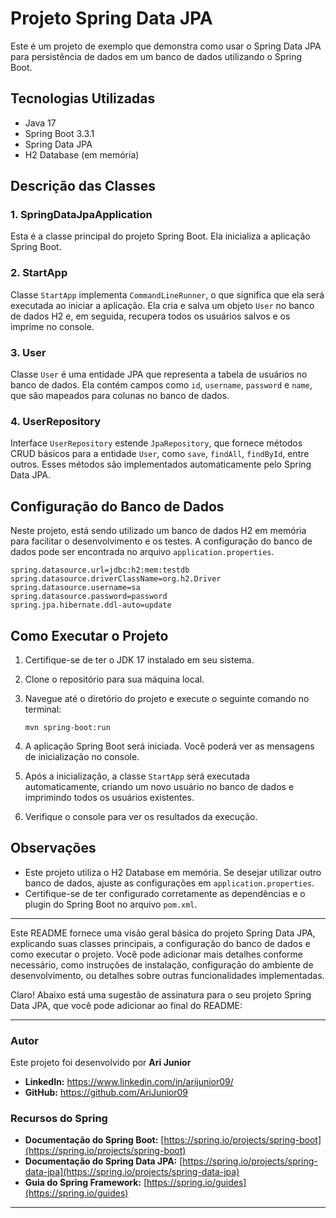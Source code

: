 # Projeto Spring Data JPA

Este é um projeto de exemplo que demonstra como usar o Spring Data JPA para persistência de dados em um banco de dados utilizando o Spring Boot.

## Tecnologias Utilizadas

- Java 17
- Spring Boot 3.3.1
- Spring Data JPA
- H2 Database (em memória)

## Descrição das Classes

### 1. SpringDataJpaApplication

Esta é a classe principal do projeto Spring Boot. Ela inicializa a aplicação Spring Boot.

### 2. StartApp

Classe `StartApp` implementa `CommandLineRunner`, o que significa que ela será executada ao iniciar a aplicação. Ela cria e salva um objeto `User` no banco de dados H2 e, em seguida, recupera todos os usuários salvos e os imprime no console.

### 3. User

Classe `User` é uma entidade JPA que representa a tabela de usuários no banco de dados. Ela contém campos como `id`, `username`, `password` e `name`, que são mapeados para colunas no banco de dados.

### 4. UserRepository

Interface `UserRepository` estende `JpaRepository`, que fornece métodos CRUD básicos para a entidade `User`, como `save`, `findAll`, `findById`, entre outros. Esses métodos são implementados automaticamente pelo Spring Data JPA.

## Configuração do Banco de Dados

Neste projeto, está sendo utilizado um banco de dados H2 em memória para facilitar o desenvolvimento e os testes. A configuração do banco de dados pode ser encontrada no arquivo `application.properties`.

```properties
spring.datasource.url=jdbc:h2:mem:testdb
spring.datasource.driverClassName=org.h2.Driver
spring.datasource.username=sa
spring.datasource.password=password
spring.jpa.hibernate.ddl-auto=update
```

## Como Executar o Projeto

1. Certifique-se de ter o JDK 17 instalado em seu sistema.
2. Clone o repositório para sua máquina local.
3. Navegue até o diretório do projeto e execute o seguinte comando no terminal:

   ```
   mvn spring-boot:run
   ```

4. A aplicação Spring Boot será iniciada. Você poderá ver as mensagens de inicialização no console.

5. Após a inicialização, a classe `StartApp` será executada automaticamente, criando um novo usuário no banco de dados e imprimindo todos os usuários existentes.

6. Verifique o console para ver os resultados da execução.

## Observações

- Este projeto utiliza o H2 Database em memória. Se desejar utilizar outro banco de dados, ajuste as configurações em `application.properties`.
- Certifique-se de ter configurado corretamente as dependências e o plugin do Spring Boot no arquivo `pom.xml`.

---

Este README fornece uma visão geral básica do projeto Spring Data JPA, 
explicando suas classes principais, a configuração do banco de dados e como 
executar o projeto. Você pode adicionar mais detalhes conforme necessário, 
como instruções de instalação, configuração do ambiente de desenvolvimento, 
ou detalhes sobre outras funcionalidades implementadas.

Claro! Abaixo está uma sugestão de assinatura para o seu projeto Spring Data JPA, que você pode adicionar ao final do README:

---

### Autor

Este projeto foi desenvolvido por **Ari Junior**

- **LinkedIn:** https://www.linkedin.com/in/arijunior09/
- **GitHub:** https://github.com/AriJunior09

### Recursos do Spring

- **Documentação do Spring Boot:** [https://spring.io/projects/spring-boot](https://spring.io/projects/spring-boot)
- **Documentação do Spring Data JPA:** [https://spring.io/projects/spring-data-jpa](https://spring.io/projects/spring-data-jpa)
- **Guia do Spring Framework:** [https://spring.io/guides](https://spring.io/guides)

---

